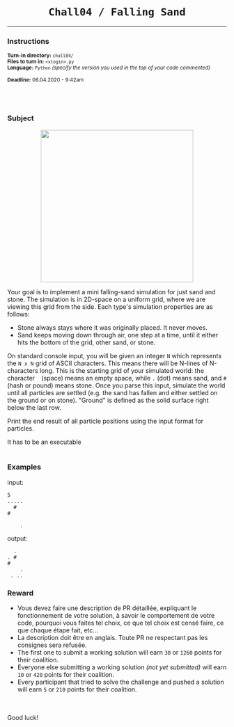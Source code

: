 <h1 align="center"><code>Chall04 / Falling Sand</code></h1>

---

### Instructions

<sub>**Turn-in directory:** `chall04/`</sub><br />
<sub>**Files to turn in:** `<xlogin>.py`</sub><br />
<sub>**Language:** `Python` *(specify the version you used in the top of your code commented)*</sub>
  
<sub>**Deadline:** 06.04.2020 - 9:42am</sub>

<br /><br />
### Subject
  
<p align="center">
  <img width="350" height="350" src="https://gamepedia.cursecdn.com/minecraft_gamepedia/b/b0/Sand_JE5_BE2.png">
</p>


Your goal is to implement a mini falling-sand simulation for just sand and stone. The simulation is in 2D-space on a uniform grid, where we are viewing this grid from the side. Each type's simulation properties are as follows:
 - Stone always stays where it was originally placed. It never moves.
 - Sand keeps moving down through air, one step at a time, until it either hits the bottom of the grid, other sand, or stone.
 
 On standard console input, you will be given an integer `N` which represents the `N x N` grid of ASCII characters. This means there will be N-lines of N-characters long. This is the starting grid of your simulated world: the character ` ` (space) means an empty space, while `.` (dot) means sand, and `#` (hash or pound) means stone. Once you parse this input, simulate the world until all particles are settled (e.g. the sand has fallen and either settled on the ground or on stone). "Ground" is defined as the solid surface right below the last row.
 
Print the end result of all particle positions using the input format for particles.

It has to be an executable
<br /><br />
### Examples

input:

```
5
.....
  #  
#    
     
    .
```

output:

```
  .  
. #  
#    
    .
 . ..
```

### Reward

 - Vous devez faire une description de PR détaillée, expliquant le fonctionnement de votre solution, à savoir le comportement de votre code, pourquoi vous faites tel choix, ce que tel choix est censé faire, ce que chaque étape fait, etc...
 - La description doit être en anglais. Toute PR ne respectant pas les consignes sera refusée.
 - The first one to submit a working solution will earn `30` or `1260` points for their coalition.
 - Everyone else submitting a working solution *(not yet submitted)* will earn `10` or `420` points for their coalition.
 - Every participant that tried to solve the challenge and pushed a solution will earn `5` or `210` points for their coalition.
 
<br /><br />
Good luck!
